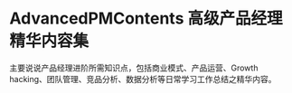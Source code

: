 # AdvancedPMContents 高级产品经理精华内容集
主要说说产品经理进阶所需知识点，包括商业模式、产品运营、Growth hacking、团队管理、竞品分析、数据分析等日常学习工作总结之精华内容。
